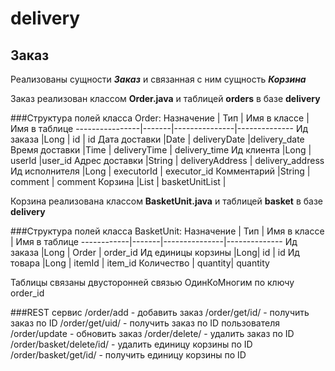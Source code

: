 
# delivery
## Заказ
Реализованы сущности ***Заказ*** и связанная с ним сущность ***Корзина***

Заказ реализован классом **Order.java** и таблицей **orders** в базе **delivery**

###Структура полей класса Order:
Назначение		| Тип	| Имя в классе	| Имя в таблице
----------------|-------|---------------|--------------
Ид заказа		|Long	| id			| id
Дата доставки	|Date	| deliveryDate	|delivery_date
Время доставки	|Time	| deliveryTime	| delivery_time
Ид клиента		|Long	| userId		|user_id
Адрес доставки	|String	| deliveryAddress	| delivery_address
Ид исполнителя	|Long	| executorId	| executor_id
Комментарий		|String	| comment		| comment
Корзина			|List<BasketUnit>		| basketUnitList | 

Корзина реализована классом **BasketUnit.java** и таблицей **basket** в базе **delivery**

###Структура полей класса BasketUnit:
Назначение	| Тип	| Имя в классе	| Имя в таблице
------------|-------|---------------|--------------
Ид заказа	|Long	| Order			| order_id
Ид единицы корзины |Long| id		| id
Ид товара	|Long	| itemId		| item_id
Количество	| quantity| quantity

Таблицы связаны двусторонней связью ОдинКоМногим по ключу order_id  

###REST сервис
/order/add - добавить заказ
/order/get/id/ - получить заказ по ID
/order/get/uid/ - получить заказ по  ID пользователя
/order/update - обновить заказ
/order/delete/ - удалить заказ по ID
/order/basket/delete/id/ - удалить единицу корзины по ID
/order/basket/get/id/ - получить единицу корзины по ID
